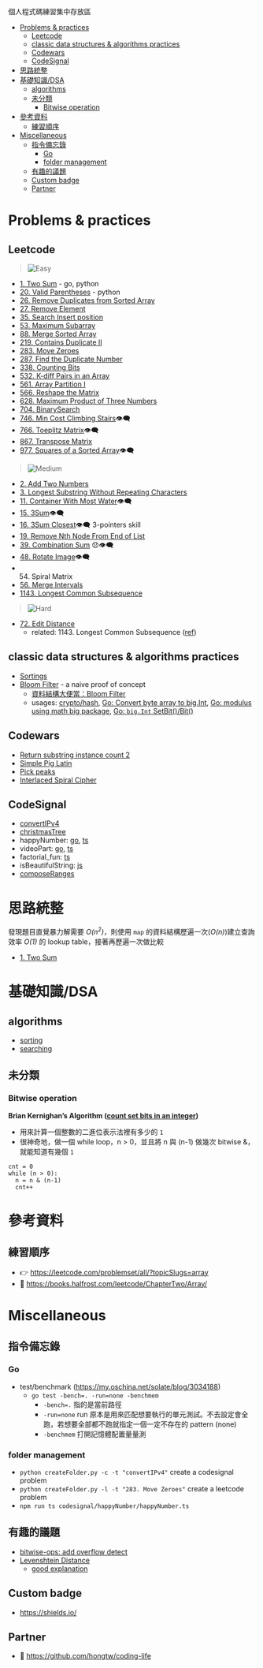 個人程式碼練習集中存放區

- [Problems & practices](#problems--practices)
  - [Leetcode](#leetcode)
  - [classic data structures & algorithms practices](#classic-data-structures--algorithms-practices)
  - [Codewars](#codewars)
  - [CodeSignal](#codesignal)
- [思路統整](#思路統整)
- [基礎知識/DSA](#基礎知識dsa)
  - [algorithms](#algorithms)
  - [未分類](#未分類)
    - [Bitwise operation](#bitwise-operation)
- [參考資料](#參考資料)
  - [練習順序](#練習順序)
- [Miscellaneous](#miscellaneous)
  - [指令備忘錄](#指令備忘錄)
    - [Go](#go)
    - [folder management](#folder-management)
  - [有趣的議題](#有趣的議題)
  - [Custom badge](#custom-badge)
  - [Partner](#partner)


# Problems & practices
## Leetcode
> ![Easy](https://img.shields.io/badge/LeetCode-Easy-brightgreen)
- [1. Two Sum](leetcode/0001.TwoSum/) - go, python
- [20. Valid Parentheses](leetcode/0020.ValidParentheses/) - python
- [26. Remove Duplicates from Sorted Array](leetcode/0026.RemoveDuplicatesFromSortedArray/0026.RemoveDuplicatesFromSortedArray.go)
- [27. Remove Element](leetcode/0027.RemoveElement/0027.RemoveElement.go)
- [35. Search Insert position](leetcode/0035.SearchInsertPosition/)
- [53. Maximum Subarray](leetcode/0053.MaximumSubarray/0053.MaximumSubarray.go)
- [88. Merge Sorted Array](leetcode/0088.MergeSortedArray/0088.MergeSortedArray.go)
- [219. Contains Duplicate II](leetcode/0219.ContainsDuplicateII/0219.ContainsDuplicateII.go)
- [283. Move Zeroes](leetcode/0283.MoveZeroes/0283.MoveZeroes.go)
- [287. Find the Duplicate Number](leetcode/0287.FindtheDuplicateNumber/0287.FindtheDuplicateNumber.go)
- [338. Counting Bits](leetcode/0338.CountingBits/)
- [532. K-diff Pairs in an Array](leetcode/0532.KdiffPairsinanArray/0532.KdiffPairsinanArray.go)
- [561. Array Partition I](leetcode/0561.ArrayPartitionI/0561.ArrayPartitionI.go)
- [566. Reshape the Matrix](leetcode/0566.ReshapetheMatrix/0566.ReshapetheMatrix.go)
- [628. Maximum Product of Three Numbers](leetcode/0628.MaximumProductofThreeNumbers/0628.MaximumProductofThreeNumbers.go)
- [704. BinarySearch](leetcode/0704.BinarySearch/0704.BinarySearch.go)
- [746. Min Cost Climbing Stairs](leetcode/0746.MinCostClimbingStairs/0746.MinCostClimbingStairs.go)👁‍🗨
- [766. Toeplitz Matrix](leetcode/0746.MinCostClimbingStairs/0746.MinCostClimbingStairs.go)👁‍🗨
- [867. Transpose Matrix](leetcode/0867.TransposeMatrix/0867.TransposeMatrix.go)
- [977. Squares of a Sorted Array](leetcode/0977.SquaresofaSortedArray/0977.SquaresofaSortedArray.go)👁‍🗨

> ![Medium](https://img.shields.io/badge/LeetCode-Medium-orange)
- [2. Add Two Numbers](./leetcode/0002.AddTwoNumbers/0002.AddTwoNumbers.go)
- [3. Longest Substring Without Repeating Characters](./leetcode/0003.LongestSubstringWithoutRepeatingCharacters/0003.LongestSubstringWithoutRepeatingCharacters.go)
- [11. Container With Most Water](leetcode/0011.ContainerWithMostWater/0011.ContainerWithMostWater.go)👁‍🗨
- [15. 3Sum](leetcode/0015.3Sum/)👁‍🗨
- [16. 3Sum Closest](leetcode/0016.3SumClosest/0016.3SumClosest.go)👁‍🗨 3-pointers skill
- [19. Remove Nth Node From End of List](./leetcode/0019.RemoveNthNodeFromEndofList/0019.RemoveNthNodeFromEndofList.go)
- [39. Combination Sum](leetcode/0039.CombinationSum/0039.CombinationSum.go) 😞👁‍🗨
- [48. Rotate Image](leetcode/0048.RotateImage/0048.RotateImage.go)👁‍🗨
- 54. Spiral Matrix
- [56. Merge Intervals](leetcode/0056.MergeIntervals/0056.MergeIntervals.go)
- [1143. Longest Common Subsequence](leetcode/1143.LongestCommonSubsequence/1143.LongestCommonSubsequence.go)


> ![Hard](https://img.shields.io/badge/LeetCode-Hard-red)
- [72. Edit Distance](leetcode/0072.EditDistance/0072.EditDistance.go)
  - related: 1143. Longest Common Subsequence ([ref](leetcode/1143.LongestCommonSubsequence/1143.LongestCommonSubsequence.go))

## classic data structures & algorithms practices
- [Sortings](algorithms/sorting.go)
- [Bloom Filter](./data-structures/bloomfilter.go) - a naive proof of concept
  - [資料結構大便當：Bloom Filter](https://medium.com/@Kadai/%E8%B3%87%E6%96%99%E7%B5%90%E6%A7%8B%E5%A4%A7%E4%BE%BF%E7%95%B6-bloom-filter-58b0320a346d)
  - usages: [crypto/hash](https://gobyexample.com/sha1-hashes), [Go: Convert byte array to big.Int](https://stackoverflow.com/questions/24757814/golang-convert-byte-array-to-big-int/36944328), [Go: modulus using math big package](https://stackoverflow.com/questions/24098959/golang-modulus-using-math-big-package), [Go: `big.Int` SetBit()/Bit()](https://stackoverflow.com/a/53681508/8694937)

## Codewars
- [Return substring instance count 2](codewars/Returnsubstringinstancecount2/Returnsubstringinstancecount2.py)
- [Simple Pig Latin](codewars/SimplePigLatin/SimplePigLatin.js)
- [Pick peaks](./codewars/Pickpeaks/Pickpeaks.go)
- [Interlaced Spiral Cipher](./codewars/InterlacedSpiralCipher/InterlacedSpiralCipher.go)

## CodeSignal
- [convertIPv4](codesignal/convertIPv4/convertIPv4.go)
- [christmasTree](codesignal/christmasTree/christmasTree.go)
- happyNumber: [go](codesignal/happyNumber/happyNumber.go), [ts](codesignal/happyNumber/happyNumber.ts)
- videoPart: [go](codesignal/videoPart/videoPart.go), [ts](codesignal/videoPart/videoPart.ts)
- factorial_fun: [ts](codesignal/factorial_fun/factorial_fun.ts)
- isBeautifulString: [js](codesignal/isBeautifulString/isBeautifulString.js)
- [composeRanges](codesignal/composeRanges/composeRanges.js)

# 思路統整

發現題目直覺暴力解需要 *O(n<sup>2</sup>)*，則使用 `map` 的資料結構歷遍一次(*O(n)*)建立查詢效率 *O(1)* 的 lookup table，接著再歷遍一次做比較
- [1. Two Sum](leetcode/0001.TwoSum/)

# 基礎知識/DSA
## algorithms
- [sorting](algorithms/sorting/README.md)
- [searching](algorithms/searching/README.md)

## 未分類
### Bitwise operation
**Brian Kernighan’s Algorithm ([count set bits in an integer](https://www.geeksforgeeks.org/count-set-bits-in-an-integer/))**
- 用來計算一個整數的二進位表示法裡有多少的 `1`
- 很神奇地，做一個 while loop，n > 0，並且將 n 與 (n-1) 做幾次 bitwise &，就能知道有幾個 `1`
```
cnt = 0
while (n > 0):
  n = n & (n-1)
  cnt++
```


# 參考資料
## 練習順序
- 👉 https://leetcode.com/problemset/all/?topicSlugs=array
- 🚫 https://books.halfrost.com/leetcode/ChapterTwo/Array/

# Miscellaneous
## 指令備忘錄
### Go
- test/benchmark (https://my.oschina.net/solate/blog/3034188)
  - `go test -bench=. -run=none -benchmem`
    - `-bench=.` 指的是當前路徑
    - `-run=none` run 原本是用來匹配想要執行的單元測試。不去設定會全跑，若想要全部都不跑就指定一個一定不存在的 pattern (none)
    - `-benchmem` 打開記憶體配置量量測
### folder management
- `python createFolder.py -c -t "convertIPv4"` create a codesignal problem
- `python createFolder.py -l -t "283. Move Zeroes"` create a leetcode problem
- `npm run ts codesignal/happyNumber/happyNumber.ts`

## 有趣的議題
- [bitwise-ops: add overflow detect](interesting-problems/bitwise-ops-addOk/add_overflow_detect.go)
- [Levenshtein Distance](leetcode/0072.EditDistance/levenshteinDistance.py)
  - [good explanation](https://medium.com/@ethannam/understanding-the-levenshtein-distance-equation-for-beginners-c4285a5604f0)
## Custom badge
- https://shields.io/
## Partner
- 🤘 https://github.com/hongtw/coding-life
